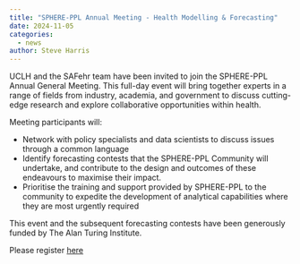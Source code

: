 ```yaml
---
title: "SPHERE-PPL Annual Meeting - Health Modelling & Forecasting"
date: 2024-11-05
categories:
  - news
author: Steve Harris
---
```


UCLH and the SAFehr team have been invited to join the SPHERE-PPL Annual General Meeting. This full-day event will bring together experts in a range of fields from industry, academia, and government to discuss cutting-edge research and explore collaborative opportunities within health.

Meeting participants will:

- Network with policy specialists and data scientists to discuss issues through a common language
- Identify forecasting contests that the SPHERE-PPL Community will undertake, and contribute to the design and outcomes of these endeavours to maximise their impact.
- Prioritise the training and support provided by SPHERE-PPL to the community to expedite the development of analytical capabilities where they are most urgently required

This event and the subsequent forecasting contests have been generously funded by The Alan Turing Institute.

Please register [here](https://sphere-ppl.org/pages/Events/Jan25.html#)
